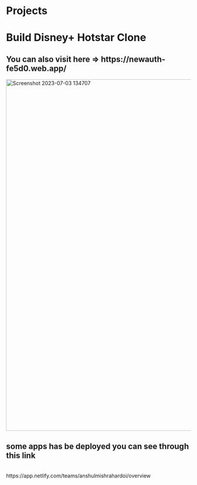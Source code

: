 # Projects
<h1> Build Disney+ Hotstar Clone  </h1>
<h2> You can also visit here => https://newauth-fe5d0.web.app/</h2>
<img width="959" alt="Screenshot 2023-07-03 134707" src="https://github.com/AnshulMishra11/Projects/assets/111335247/370d22d6-6841-4333-aba1-6f1d5c458785">

<vid src="C:\Users\Anshul Mishra\Videos\Recording 2023-07-03 135028.mp4" >
<h2>some apps has be deployed you can see through this link </h2>

<br>
https://app.netlify.com/teams/anshulmishrahardoi/overview


